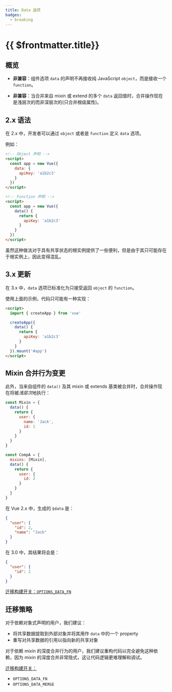 ```yaml
---
title: Data 选项
badges:
  - breaking
---
```


# {{ $frontmatter.title}} <MigrationBadges :badges="$frontmatter.badges" />

## 概览

- **非兼容**：组件选项 `data` 的声明不再接收纯 JavaScript `object`，而是接收一个 `function`。

- **非兼容**：当合并来自 mixin 或 extend 的多个 `data` 返回值时，合并操作现在是浅层次的而非深层次的(只合并根级属性)。

## 2.x 语法

在 2.x 中，开发者可以通过 `object` 或者是 `function` 定义 `data` 选项。

例如：

```html
<!-- Object 声明 -->
<script>
  const app = new Vue({
    data: {
      apiKey: 'a1b2c3'
    }
  })
</script>

<!-- Function 声明 -->
<script>
  const app = new Vue({
    data() {
      return {
        apiKey: 'a1b2c3'
      }
    }
  })
</script>
```

虽然这种做法对于具有共享状态的根实例提供了一些便利，但是由于其只可能存在于根实例上，因此变得混乱。

## 3.x 更新

在 3.x 中，`data` 选项已标准化为只接受返回 `object` 的 `function`。

使用上面的示例，代码只可能有一种实现：

```html
<script>
  import { createApp } from 'vue'

  createApp({
    data() {
      return {
        apiKey: 'a1b2c3'
      }
    }
  }).mount('#app')
</script>
```

## Mixin 合并行为变更

此外，当来自组件的 `data()` 及其 mixin 或 extends 基类被合并时，合并操作现在将被*浅层次*地执行：

```js
const Mixin = {
  data() {
    return {
      user: {
        name: 'Jack',
        id: 1
      }
    }
  }
}

const CompA = {
  mixins: [Mixin],
  data() {
    return {
      user: {
        id: 2
      }
    }
  }
}
```

在 Vue 2.x 中，生成的 `$data` 是：

```json
{
  "user": {
    "id": 2,
    "name": "Jack"
  }
}
```

在 3.0 中，其结果将会是：

```json
{
  "user": {
    "id": 2
  }
}
```

[迁移构建开关：`OPTIONS_DATA_FN`](migration-build.html#兼容性配置)

## 迁移策略

对于依赖对象式声明的用户，我们建议：

- 将共享数据提取到外部对象并将其用作 `data` 中的一个 property
- 重写对共享数据的引用以指向新的共享对象

对于依赖 mixin 的深度合并行为的用户，我们建议重构代码以完全避免这种依赖，因为 mixin 的深度合并非常隐式，这让代码逻辑更难理解和调试。

[迁移构建开关：](migration-build.html#兼容性配置)

- `OPTIONS_DATA_FN`
- `OPTIONS_DATA_MERGE`
